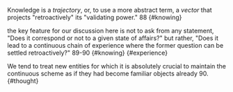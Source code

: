 Knowledge is a _trajectory_, or, to use a more abstract term, a  _vector_ that projects "retroactively" its "validating power." 88 {#knowing}

the key feature for our discussion here is not to ask from any statement, "Does it correspond or not to a given state of affairs?" but rather, "Does it lead to a continuous chain of experience where the former question can be settled retroactively?" 89-90 {#knowing} {#experience}

We tend to treat new entities for which it is absolutely crucial to maintain the continuous scheme as if they had become familiar objects already 90. {#thought}
